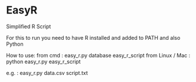 # EasyR
Simplified R Script

For this to run you need to have R installed and added to PATH and also Python

How to use:
from cmd : easy_r.py database easy_r_script
from Linux / Mac : python easy_r.py easy_r_script

e.g. : easy_r.py data.csv script.txt
